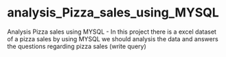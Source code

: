 # analysis_Pizza_sales_using_MYSQL
Analysis Pizza sales using MYSQL - In this project there is a excel dataset of a pizza sales by using MYSQL we should analysis the data and answers the questions regarding pizza sales (write query)
